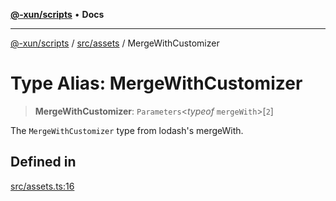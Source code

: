 [**@-xun/scripts**](../../../README.md) • **Docs**

***

[@-xun/scripts](../../../README.md) / [src/assets](../README.md) / MergeWithCustomizer

# Type Alias: MergeWithCustomizer

> **MergeWithCustomizer**: `Parameters`\<*typeof* `mergeWith`\>\[`2`\]

The `MergeWithCustomizer` type from lodash's mergeWith.

## Defined in

[src/assets.ts:16](https://github.com/Xunnamius/xscripts/blob/5eb9deff748ee6e4af3c57a16f6370d16bb97bfb/src/assets.ts#L16)
